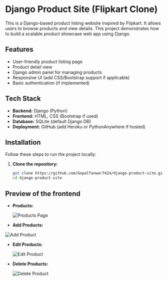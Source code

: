 #  Django Product Site (Flipkart Clone)

This is a Django-based product listing website inspired by Flipkart. It allows users to browse products and view details. This project demonstrates how to build a scalable product showcase web app using Django.

##  Features

- User-friendly product listing page
- Product detail view
- Django admin panel for managing products
- Responsive UI (add CSS/Bootstrap support if applicable)
- Basic authentication (if implemented)

##  Tech Stack

- **Backend:** Django (Python)
- **Frontend:** HTML, CSS (Bootstrap if used)
- **Database:** SQLite (default Django DB)
- **Deployment:** GitHub (add Heroku or PythonAnywhere if hosted)

##  Installation

Follow these steps to run the project locally:

1. **Clone the repository:**

   ```bash
   git clone https://github.com/GopalTanwar7424/django-product-site.git
   cd django-product-site

## Preview of the frontend 
- **Products:**
  
  ![Products Page](https://github.com/GopalTanwar7424/django-product-site/blob/master/media/screenshot/Products.png)

- **Add Products:**
  
![Add Product](https://github.com/GopalTanwar7424/django-product-site/blob/master/media/screenshot/Add_Product.png)

- **Edit Products:**
  
  ![Edit Product](https://github.com/GopalTanwar7424/django-product-site/blob/master/media/screenshot/Edit_Product.png)

- **Delete Products:**
  
  ![Delete Product](https://github.com/GopalTanwar7424/django-product-site/blob/master/media/screenshot/Delete_Product.png)

